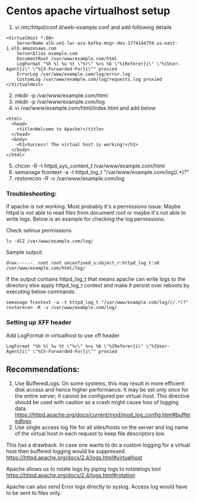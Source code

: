 
# Centos apache virtualhost setup

1. vi /etc/httpd/conf.d/web-example.conf
and add following details
```
<VirtualHost *:80>
    ServerName alb-ue1-lwr-aca-kafka-mngr-dev-1774144759.us-east-1.elb.amazonaws.com
    ServerAlias example.com
    DocumentRoot /var/www/example.com/html
    LogFormat "%h %l %u %t \"%r\" %>s %b \"%{Referer}i\" \"%{User-Agent}i\" \"%{X-Forwarded-For}i\"" proxied
    ErrorLog /var/www/example.com/log/error.log
    CustomLog /var/www/example.com/log/requests.log proxied
</VirtualHost>
```
2. mkdir -p /var/www/example.com/html
3. mkdir -p /var/www/example.com/log
4. vi /var/www/example.com/html/index.html
and add below 
```
<html>
  <head>
    <title>Welcome to Apache!</title>
  </head>
  <body>
    <h1>Success! The virtual host is working!</h1>
  </body>
</html>
```
5. chcon -R -t httpd_sys_content_t /var/www/example.com/html
6. semanage fcontext -a -t httpd_log_t "/var/www/example.com/log(/.*)?"
7. restorecon -R -v /var/www/example.com/log


### Troubleshooting:

If apache is not working. Most probably it's a permissions issue. Maybe httpd is not able to read files from document root or maybe it's not able to write logs. Below is an example for checking the log permissions.

Check selinux permissions

```ls -dlZ /var/www/example.com/log/```

Sample output:

```shell
drwx------. root root unconfined_u:object_r:httpd_log_t:s0 /var/www/example.com/html/log/
```

If the output contains httpd_log_t that means apache can write logs to the directory else apply httpd_log_t context and make it persist over reboots by executing below commands.

```shell
semanage fcontext -a -t httpd_log_t "/var/www/example.com/log/(/.*)?"
restorecon -R -v /var/www/example.com/log/
```

### Setting up XFF header

Add LogFormat in virtualhost to use xff header

```
LogFormat "%h %l %u %t \"%r\" %>s %b \"%{Referer}i\" \"%{User-Agent}i\" \"%{X-Forwarded-For}i\"" proxied
```

## Recommendations:
1. Use BufferedLogs: 
On some systems, this may result in more efficient disk access and hence higher performance. 
It may be set only once for the entire server;
it cannot be configured per virtual-host.
This directive should be used with caution as a crash might cause loss of logging data.
https://httpd.apache.org/docs/current/mod/mod_log_config.html#bufferedlogs
2. Use single access log file for all sites/hosts on the server and 
log name of the virtual host in each request to keep file descriptors low.

This has a drawback. In case one wants to do a custom logging for a virtual host then buffered logging would be suppressed.
https://httpd.apache.org/docs/2.4/logs.html#virtualhost

Apache allows us to rotate logs by piping logs to rotatelogs tool
https://httpd.apache.org/docs/2.4/logs.html#rotation

Apache can also send Error logs directly to syslog. Access log would have to be sent to files only.
